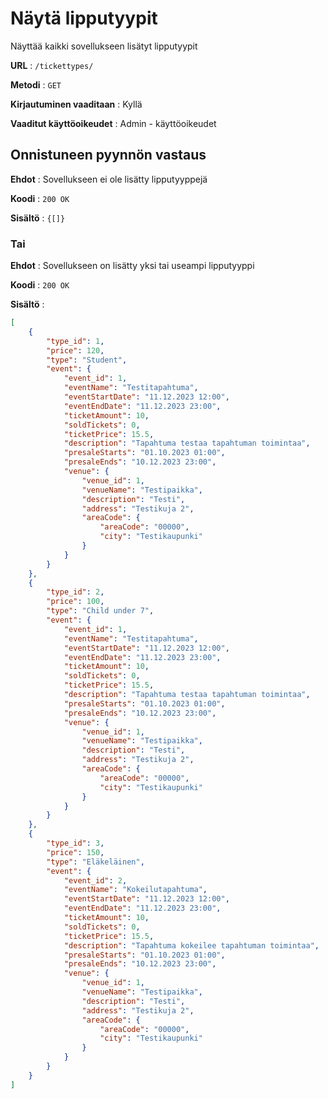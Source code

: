 # Näytä lipputyypit

Näyttää kaikki sovellukseen lisätyt lipputyypit

**URL** : `/tickettypes/`

**Metodi** : `GET`

**Kirjautuminen vaaditaan** : Kyllä

**Vaaditut käyttöoikeudet** : Admin - käyttöoikeudet

## Onnistuneen pyynnön vastaus

**Ehdot** : Sovellukseen ei ole lisätty lipputyyppejä

**Koodi** : `200 OK`

**Sisältö** : `{[]}`

### Tai

**Ehdot** : Sovellukseen on lisätty yksi tai useampi lipputyyppi

**Koodi** : `200 OK`

**Sisältö** : 

```json
[
    {
        "type_id": 1,
        "price": 120,
        "type": "Student",
        "event": {
            "event_id": 1,
            "eventName": "Testitapahtuma",
            "eventStartDate": "11.12.2023 12:00",
            "eventEndDate": "11.12.2023 23:00",
            "ticketAmount": 10,
            "soldTickets": 0,
            "ticketPrice": 15.5,
            "description": "Tapahtuma testaa tapahtuman toimintaa",
            "presaleStarts": "01.10.2023 01:00",
            "presaleEnds": "10.12.2023 23:00",
            "venue": {
                "venue_id": 1,
                "venueName": "Testipaikka",
                "description": "Testi",
                "address": "Testikuja 2",
                "areaCode": {
                    "areaCode": "00000",
                    "city": "Testikaupunki"
                }
            }
        }
    },
    {
        "type_id": 2,
        "price": 100,
        "type": "Child under 7",
        "event": {
            "event_id": 1,
            "eventName": "Testitapahtuma",
            "eventStartDate": "11.12.2023 12:00",
            "eventEndDate": "11.12.2023 23:00",
            "ticketAmount": 10,
            "soldTickets": 0,
            "ticketPrice": 15.5,
            "description": "Tapahtuma testaa tapahtuman toimintaa",
            "presaleStarts": "01.10.2023 01:00",
            "presaleEnds": "10.12.2023 23:00",
            "venue": {
                "venue_id": 1,
                "venueName": "Testipaikka",
                "description": "Testi",
                "address": "Testikuja 2",
                "areaCode": {
                    "areaCode": "00000",
                    "city": "Testikaupunki"
                }
            }
        }
    },
    {
        "type_id": 3,
        "price": 150,
        "type": "Eläkeläinen",
        "event": {
            "event_id": 2,
            "eventName": "Kokeilutapahtuma",
            "eventStartDate": "11.12.2023 12:00",
            "eventEndDate": "11.12.2023 23:00",
            "ticketAmount": 10,
            "soldTickets": 0,
            "ticketPrice": 15.5,
            "description": "Tapahtuma kokeilee tapahtuman toimintaa",
            "presaleStarts": "01.10.2023 01:00",
            "presaleEnds": "10.12.2023 23:00",
            "venue": {
                "venue_id": 1,
                "venueName": "Testipaikka",
                "description": "Testi",
                "address": "Testikuja 2",
                "areaCode": {
                    "areaCode": "00000",
                    "city": "Testikaupunki"
                }
            }
        }
    }
]
```